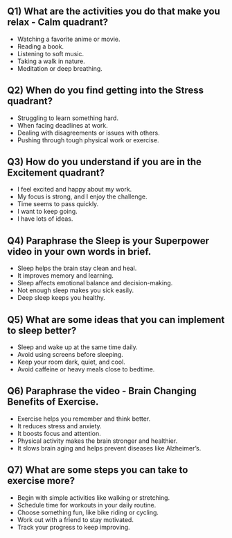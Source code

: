 ## Q1) What are the activities you do that make you relax - Calm quadrant?
- Watching a favorite anime or movie.
- Reading a book.
- Listening to soft music.
- Taking a walk in nature.
- Meditation or deep breathing.
 
## Q2) When do you find getting into the Stress quadrant?

- Struggling to learn something hard.
- When facing deadlines at work.
- Dealing with disagreements or issues with others.
- Pushing through tough physical work or exercise.

## Q3) How do you understand if you are in the Excitement quadrant?
- I feel excited and happy about my work.
- My focus is strong, and I enjoy the challenge.
- Time seems to pass quickly.
- I want to keep going.
- I have lots of ideas.

## Q4) Paraphrase the Sleep is your Superpower video in your own words in brief.
- Sleep helps the brain stay clean and heal.
- It improves memory and learning.
- Sleep affects emotional balance and decision-making.
- Not enough sleep makes you sick easily.
- Deep sleep keeps you healthy.

## Q5) What are some ideas that you can implement to sleep better?
- Sleep and wake up at the same time daily.
- Avoid using screens before sleeping.
- Keep your room dark, quiet, and cool.
- Avoid caffeine or heavy meals close to bedtime.


## Q6) Paraphrase the video - Brain Changing Benefits of Exercise.
- Exercise helps you remember and think better.
- It reduces stress and anxiety.
- It boosts focus and attention.
- Physical activity makes the brain stronger and healthier.
- It slows brain aging and helps prevent diseases like Alzheimer’s.


## Q7) What are some steps you can take to exercise more?
- Begin with simple activities like walking or stretching.
- Schedule time for workouts in your daily routine.
- Choose something fun, like bike riding or cycling.
- Work out with a friend to stay motivated.
- Track your progress to keep improving.
